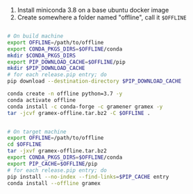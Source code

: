 1. Install miniconda 3.8 on a base ubuntu docker image
2. Create somewhere a folder named "offline", call it `$OFFLINE`


```bash

# On build machine
export OFFLINE=/path/to/offline
export CONDA_PKGS_DIRS=$OFFLINE/conda
mkdir $CONDA_PKGS_DIRS
export PIP_DOWNLOAD_CACHE=$OFFLINE/pip
mkdir $PIP_DOWNLOAD_CACHE
# for each release.pip entry; do
pip download --destination-directory $PIP_DOWNLOAD_CACHE

conda create -n offline python=3.7 -y
conda activate offline
conda install -c conda-forge -c gramener gramex -y
tar -jcvf gramex-offline.tar.bz2 -C $OFFLINE .


# On target machine
export OFFLINE=/path/to/offline
cd $OFFLINE
tar -jxvf gramex-offline.tar.bz2
export CONDA_PKGS_DIRS=$OFFLINE/conda
export PIP_CACHE=$OFFLINE/pip
# for each release.pip entry; do
pip install --no-index --find-links=$PIP_CACHE entry
conda install --offline gramex
```
